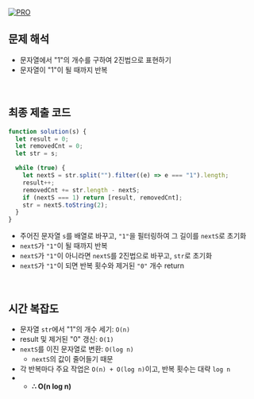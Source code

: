 [![PRO]][Link]

## 문제 해석

- 문자열에서 "1"의 개수를 구하여 2진법으로 표현하기
- 문자열이 "1"이 될 때까지 반복

<br/>

## 최종 제출 코드

```javascript
function solution(s) {
  let result = 0;
  let removedCnt = 0;
  let str = s;

  while (true) {
    let nextS = str.split("").filter((e) => e === "1").length;
    result++;
    removedCnt += str.length - nextS;
    if (nextS === 1) return [result, removedCnt];
    str = nextS.toString(2);
  }
}
```

- 주어진 문자열 `s`를 배열로 바꾸고, `"1"`을 필터링하여 그 길이를 `nextS`로 초기화
- `nextS`가 `"1"`이 될 때까지 반복
- `nextS`가 `"1"`이 아니라면 `nextS`를 2진법으로 바꾸고, `str`로 초기화
- `nextS`가 `"1"`이 되면 반복 횟수와 제거된 `"0"` 개수 return

<br/>

## 시간 복잡도

- 문자열 `str`에서 "1"의 개수 세기: `O(n)`
- result 및 제거된 "0" 갱신: `O(1)`
- `nextS`를 이진 문자열로 변환: `O(log n)`
  - `nextS`의 값이 줄어들기 때문
- 각 반복마다 주요 작업은 `O(n) + O(log n)`이고, 반복 횟수는 대략 `log n`
- - **∴ O(n log n)**

<!---------------------------------------------------------------------------->

[PRO]: https://github.com/GoSSaChin/algorithm-js/assets/107768516/67c43b52-bc3f-4571-a249-5519021afbb0
[Link]: https://school.programmers.co.kr/learn/courses/30/lessons/70129
